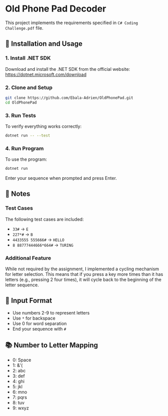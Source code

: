# Old Phone Pad Decoder

This project implements the requirements specified in `C# Coding Challenge.pdf` file.

## 🚀 Installation and Usage

### 1. Install .NET SDK

Download and install the .NET SDK from the official website:
https://dotnet.microsoft.com/download

### 2. Clone and Setup

```bash
git clone https://github.com/Ebala-Adrien/OldPhonePad.git
cd OldPhonePad
```

### 3. Run Tests

To verify everything works correctly:

```bash
dotnet run -- --test
```

### 4. Run Program

To use the program:

```bash
dotnet run
```

Enter your sequence when prompted and press Enter.

## 📝 Notes

### Test Cases

The following test cases are included:

- `33#` → `E`
- `227*#` → `B`
- `4433555 555666#` → `HELLO`
- `8 88777444666*664#` → `TURING`

### Additional Feature

While not required by the assignment, I implemented a cycling mechanism for letter selection. This means that if you press a key more times than it has letters (e.g., pressing 2 four times), it will cycle back to the beginning of the letter sequence.

## 📝 Input Format

- Use numbers 2-9 to represent letters
- Use `*` for backspace
- Use 0 for word separation
- End your sequence with `#`

## 📚 Number to Letter Mapping

- 0: Space
- 1: &'(
- 2: abc
- 3: def
- 4: ghi
- 5: jkl
- 6: mno
- 7: pqrs
- 8: tuv
- 9: wxyz
